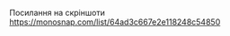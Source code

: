 Посилання на скріншоти https://monosnap.com/list/64ad3c667e2e118248c54850

<!-- Тест index.js
 // const arr = hideBin(process.argv);
// const { argv } = yargs(arr);
// console.log(argv);

// invokeAction(argv);
// invokeAction({ action: "list" });
// invokeAction({ action: "get", id: "drsAJ4SHPYqZeG-83QTVW" });
// invokeAction({ action: "add", name: "12", email: "12", phone: "12" });

// invokeAction({
//   action: "update",
//   id: "DhhOREwdPsGmee2f066dQ",
//   name: "33",
//   email: "33",
//   phone: "33",
// });
// invokeAction({ action: "remove", id: "Z-rkf-GjZcqtl3iWc2NLC" });

# Отримуємо і виводимо весь список контактів у вигляді таблиці (console.table)
node index.js --action="list"

# Отримуємо контакт по id і виводимо у консоль об'єкт контакту або null, якщо контакту з таким id не існує.
node index.js --action="get" --id 05olLMgyVQdWRwgKfg5J6

# Додаємо контакт та виводимо в консоль об'єкт новоствореного контакту
node index.js --action="add" --name Mango --email mango@gmail.com --phone 322-22-22

# Видаляємо контакт та виводимо в консоль об'єкт видаленого контакту або null, якщо контакту з таким id не існує.
node index.js --action="remove" --id qdggE76Jtbfd9eWJHrssH

// node index.js --action="update" --id 05olLMgyVQdWRwgKfg5J6 --name Mango --email mango@gmail.com --phone 322-22-22
 -->
